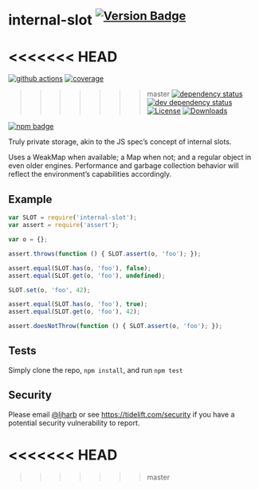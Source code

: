 # internal-slot <sup>[![Version Badge][npm-version-svg]][package-url]</sup>

<<<<<<< HEAD
=======
[![github actions][actions-image]][actions-url]
[![coverage][codecov-image]][codecov-url]
>>>>>>> master
[![dependency status][deps-svg]][deps-url]
[![dev dependency status][dev-deps-svg]][dev-deps-url]
[![License][license-image]][license-url]
[![Downloads][downloads-image]][downloads-url]

[![npm badge][npm-badge-png]][package-url]

Truly private storage, akin to the JS spec’s concept of internal slots.

Uses a WeakMap when available; a Map when not; and a regular object in even older engines. Performance and garbage collection behavior will reflect the environment’s capabilities accordingly.

## Example

```js
var SLOT = require('internal-slot');
var assert = require('assert');

var o = {};

assert.throws(function () { SLOT.assert(o, 'foo'); });

assert.equal(SLOT.has(o, 'foo'), false);
assert.equal(SLOT.get(o, 'foo'), undefined);

SLOT.set(o, 'foo', 42);

assert.equal(SLOT.has(o, 'foo'), true);
assert.equal(SLOT.get(o, 'foo'), 42);

assert.doesNotThrow(function () { SLOT.assert(o, 'foo'); });
```

## Tests
Simply clone the repo, `npm install`, and run `npm test`

## Security

Please email [@ljharb](https://github.com/ljharb) or see https://tidelift.com/security if you have a potential security vulnerability to report.

[package-url]: https://npmjs.org/package/internal-slot
[npm-version-svg]: https://versionbadg.es/ljharb/internal-slot.svg
[deps-svg]: https://david-dm.org/ljharb/internal-slot.svg
[deps-url]: https://david-dm.org/ljharb/internal-slot
[dev-deps-svg]: https://david-dm.org/ljharb/internal-slot/dev-status.svg
[dev-deps-url]: https://david-dm.org/ljharb/internal-slot#info=devDependencies
[npm-badge-png]: https://nodei.co/npm/internal-slot.png?downloads=true&stars=true
[license-image]: https://img.shields.io/npm/l/internal-slot.svg
[license-url]: LICENSE
[downloads-image]: https://img.shields.io/npm/dm/internal-slot.svg
[downloads-url]: https://npm-stat.com/charts.html?package=internal-slot
<<<<<<< HEAD
=======
[codecov-image]: https://codecov.io/gh/ljharb/internal-slot/branch/main/graphs/badge.svg
[codecov-url]: https://app.codecov.io/gh/ljharb/internal-slot/
[actions-image]: https://img.shields.io/endpoint?url=https://github-actions-badge-u3jn4tfpocch.runkit.sh/ljharb/internal-slot
[actions-url]: https://github.com/ljharb/internal-slot/actions
>>>>>>> master
